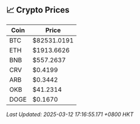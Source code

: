 ## 📈 Crypto Prices

| Coin | Price |
| ---- | ----- |
| BTC | $82531.0191 |
| ETH | $1913.6626 |
| BNB | $557.2637 |
| CRV | $0.4199 |
| ARB | $0.3442 |
| OKB | $41.2314 |
| DOGE | $0.1670 |

_Last Updated: 2025-03-12 17:16:55.171 +0800 HKT_